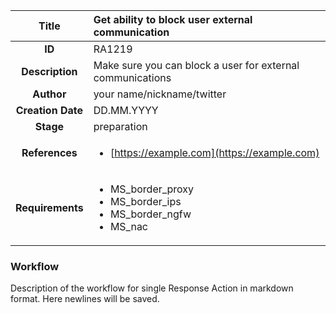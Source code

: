| Title                       |  Get ability to block user external communication         |
|:---------------------------:|:--------------------|
| **ID**                      | RA1219            |
| **Description**             | Make sure you can block a user for external communications   |
| **Author**                  | your name/nickname/twitter        |
| **Creation Date**           | DD.MM.YYYY |
| **Stage**                   | preparation         |
| **References** |<ul><li>[https://example.com](https://example.com)</li></ul>|
| **Requirements** |<ul><li>MS_border_proxy</li><li>MS_border_ips</li><li>MS_border_ngfw</li><li>MS_nac</li></ul>|

### Workflow

Description of the workflow for single Response Action in markdown format.
Here newlines will be saved.
